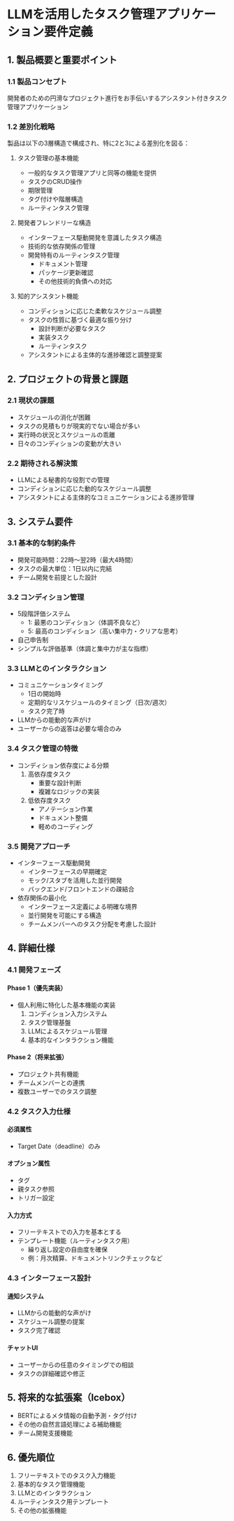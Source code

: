 # LLMを活用したタスク管理アプリケーション要件定義

## 1. 製品概要と重要ポイント

### 1.1 製品コンセプト
開発者のための円滑なプロジェクト進行をお手伝いするアシスタント付きタスク管理アプリケーション

### 1.2 差別化戦略
製品は以下の3層構造で構成され、特に2と3による差別化を図る：

1. タスク管理の基本機能
   - 一般的なタスク管理アプリと同等の機能を提供
   - タスクのCRUD操作
   - 期限管理
   - タグ付けや階層構造
   - ルーティンタスク管理

2. 開発者フレンドリーな構造
   - インターフェース駆動開発を意識したタスク構造
   - 技術的な依存関係の管理
   - 開発特有のルーティンタスク管理
     - ドキュメント管理
     - パッケージ更新確認
     - その他技術的負債への対応

3. 知的アシスタント機能
   - コンディションに応じた柔軟なスケジュール調整
   - タスクの性質に基づく最適な振り分け
     - 設計判断が必要なタスク
     - 実装タスク
     - ルーティンタスク
   - アシスタントによる主体的な進捗確認と調整提案

## 2. プロジェクトの背景と課題

### 2.1 現状の課題
- スケジュールの消化が困難
- タスクの見積もりが現実的でない場合が多い
- 実行時の状況とスケジュールの乖離
- 日々のコンディションの変動が大きい

### 2.2 期待される解決策
- LLMによる秘書的な役割での管理
- コンディションに応じた動的なスケジュール調整
- アシスタントによる主体的なコミュニケーションによる進捗管理

## 3. システム要件

### 3.1 基本的な制約条件
- 開発可能時間：22時～翌2時（最大4時間）
- タスクの最大単位：1日以内に完結
- チーム開発を前提とした設計

### 3.2 コンディション管理
- 5段階評価システム
  - 1: 最悪のコンディション（体調不良など）
  - 5: 最高のコンディション（高い集中力・クリアな思考）
- 自己申告制
- シンプルな評価基準（体調と集中力が主な指標）

### 3.3 LLMとのインタラクション
- コミュニケーションタイミング
  - 1日の開始時
  - 定期的なリスケジュールのタイミング（日次/週次）
  - タスク完了時
- LLMからの能動的な声がけ
- ユーザーからの返答は必要な場合のみ

### 3.4 タスク管理の特徴
- コンディション依存度による分類
  1. 高依存度タスク
     - 重要な設計判断
     - 複雑なロジックの実装
  2. 低依存度タスク
     - アノテーション作業
     - ドキュメント整備
     - 軽めのコーディング

### 3.5 開発アプローチ
- インターフェース駆動開発
  - インターフェースの早期確定
  - モック/スタブを活用した並行開発
  - バックエンド/フロントエンドの疎結合
- 依存関係の最小化
  - インターフェース定義による明確な境界
  - 並行開発を可能にする構造
  - チームメンバーへのタスク分配を考慮した設計

## 4. 詳細仕様

### 4.1 開発フェーズ
#### Phase 1（優先実装）
- 個人利用に特化した基本機能の実装
  1. コンディション入力システム
  2. タスク管理基盤
  3. LLMによるスケジュール管理
  4. 基本的なインタラクション機能

#### Phase 2（将来拡張）
- プロジェクト共有機能
- チームメンバーとの連携
- 複数ユーザーでのタスク調整

### 4.2 タスク入力仕様
#### 必須属性
- Target Date（deadline）のみ

#### オプション属性
- タグ
- 親タスク参照
- トリガー設定

#### 入力方式
- フリーテキストでの入力を基本とする
- テンプレート機能（ルーティンタスク用）
  - 繰り返し設定の自由度を確保
  - 例：月次精算、ドキュメントリンクチェックなど

### 4.3 インターフェース設計
#### 通知システム
- LLMからの能動的な声がけ
- スケジュール調整の提案
- タスク完了確認

#### チャットUI
- ユーザーからの任意のタイミングでの相談
- タスクの詳細確認や修正

## 5. 将来的な拡張案（Icebox）
- BERTによるメタ情報の自動予測・タグ付け
- その他の自然言語処理による補助機能
- チーム開発支援機能

## 6. 優先順位
1. フリーテキストでのタスク入力機能
2. 基本的なタスク管理機能
3. LLMとのインタラクション
4. ルーティンタスク用テンプレート
5. その他の拡張機能
